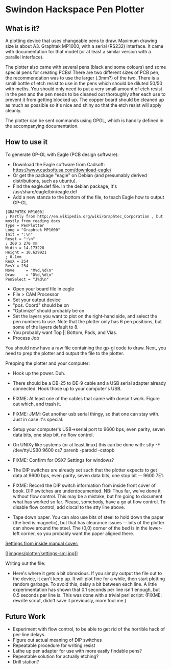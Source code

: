 Swindon Hackspace Pen Plotter
=============================

What is it?
-----------

A plotting device that uses changeable pens to draw. Maximum drawing size is about A3. Graphtek MP1000, with a serial (RS232) interface. It came with documentation for that model (or at least a similar version with a parallel interface).

The plotter also came with several pens (black and some colours) and some special pens for creating PCBs! There are two different sizes of PCB pen, the recommendation was to use the larger (.3mm?) of the two.  There is a small bottle of etch resist to use in the pens which should be diluted 50/50 with meths.  You should only need to put a very small amount of etch resist in the pen and the pen needs to be cleaned out thoroughly after each use to prevent it from getting blocked up.  The copper board should be cleaned up as much as possible so it's nice and shiny so that the etch resist will apply cleanly.

The plotter can be sent commands using GPGL, which is handily defined in the accompanying documentation.

How to use it
-------------

To generate GP-GL with Eagle (PCB design software):

* Download the Eagle software from Cadsoft: https://www.cadsoftusa.com/download-eagle/
 * Or get the package "eagle" on Debian (and presumably derived distributions, such as ubuntu).
* Find the eagle.def file.  In the debian package, it's /usr/share/eagle/bin/eagle.def
* Add a new stanza to the bottom of the file, to teach Eagle how to output GP-GL.

```
[GRAPHTEK_MP1000]
; Partly from http://en.wikipedia.org/wiki/Graphtec_Corporation , but mostly from reading docs
Type = PenPlotter
Long = "Graphtek MP1000"
Init = ":\n"
Reset = ":\n"
; 360 x 270 mm
Width = 14.173228
Height = 10.629921
; 0.1mm
ResX = 254
ResY = 254
Move     = "M%d,%d\n"
Draw     = "D%d,%d\n"
PenSelect = "J%d\n"
```

* Open your board file in eagle
* File > CAM Processor
* Set your output device
* "pos. Coord" should be on
* "Optimize" should probably be on
* Set the layers you want to plot on the right-hand side, and select the pen numbers to use.  Note that the plotter only has 6 pen positions, but some of the layers default to 8.
 * You probably want Top || Bottom, Pads, and Vias.
* Process Job

You should now have a raw file containing the gp-gl code to draw.
Next, you need to prep the plotter and output the file to the plotter.

Prepping the plotter and your computer:
* Hook up the power.  Duh.
* There should be a DB-25 to DE-9 cable and a USB serial adapter already connected.  Hook those up to your computer's USB.
 * FIXME: At least one of the cables that came with doesn't work.  Figure out which, and trash it.
 * FIXME: JMM: Get another usb serial thingy, so that one can stay with.  Just in case it's special.
* Setup your computer's USB->serial port to 9600 bps, even parity, seven data bits, one stop bit, no flow control.
 * On UNIXy like systems (or at least linux) this can be done with: stty -F /dev/ttyUSB0 9600 cs7 parenb -parodd -cstopb
 * FIXME: Confirm for OSX? Settings for windows?
  * The DIP switches are already set such that the plotter expects to get data at 9600 bps, even parity, seven data bits, one stop bit -- 9600 7E1.
  * FIXME: Record the DIP switch information from inside front cover of book.  DIP switches are underdocumented.
NB:  Thus far, we've done it without flow control.  This may be a mistake, but I'm going to document what has worked so far.  Please, somebody, have a go at flow control.  To disable flow control, add clocal to the stty line above.

* Tape down paper.  You can also use bits of steel to hold down the paper (the bed is magnetic), but that has clearance issues -- bits of the plotter can shove around the steel.  The (0,0) corner of the bed is in the lower-left corner, so you probably want the paper aligned there.

[Settings from inside manual cover:][Plotter]

[[[images/plotter/settings-sml.jpg]]][Plotter]

[Plotter]: images/plotter/settings.jpg


Writing out the file:
* Here's where it gets a bit obnoxious.  If you simply output the file out to the device, it can't keep up.  It will plot fine for a while, then start plotting random garbage.  To avoid this, delay a bit between each line.  A little experimentation has shown that 0.1 seconds per line isn't enough, but 0.5 seconds per line is.  This was done with a trivial perl script:  (FIXME: rewrite script, didn't save it previously, more fool me.)    

Future Work
-----------

* Experiment with flow control, to be able to get rid of the horrible hack of per-line delays.
* Figure out actual meaning of DIP switches
* Repeatable procedure for writing resist
* Lathe up pen adapter for use with more easily findable pens?
* Repeatable solution for actually etching?
* Drill station?